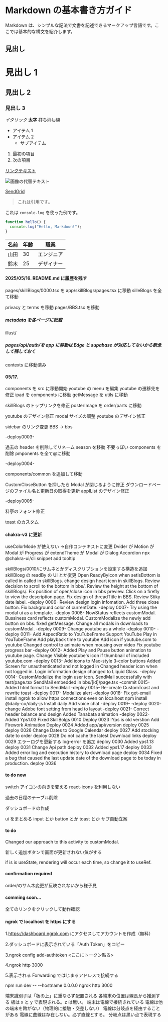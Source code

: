 # Markdown の基本書き方ガイド

Markdown は、シンプルな記法で文書を記述できるマークアップ言語です。ここでは基本的な構文を紹介します。

## 見出し

# 見出し 1

## 見出し 2

### 見出し 3

_イタリック_
**太字**
~~打ち消し線~~

- アイテム 1
- アイテム 2
  - サブアイテム

1. 最初の項目
2. 次の項目

[リンクテキスト](https://google.com)

![画像の代替テキスト](https://google.com)

[SendGrid](https://app.sendgrid.com/email_activity?_gl=1*10mbfns*_gcl_au*MTgyMzcxNTA5Ni4xNzUwMzMwNTY4*_ga*MTIzNTgzODU3Ny4xNzUwMzMwNTY4*_ga_8W5LR442LD*czE3NTAzNTAyMjkkbzMkZzEkdDE3NTAzNTYxMzgkajYwJGwwJGgw&filters=%22%22&isAndOperator=true&page=1)

> これは引用です。

これは `console.log` を使った例です。

```js
function hello() {
  console.log("Hello, Markdown!");
}
```

| 名前 | 年齢 | 職業       |
| ---- | ---- | ---------- |
| 山田 | 30   | エンジニア |
| 鈴木 | 25   | デザイナー |

#### 2025/05/16. README.md に履歴を残す

pages/skillBlogs/0000.tsx を app/skillBlogs/pages.tsx に移動
silleBlogs を全て移動

privacy と terms を移動
pages/BBS.tsx を移動

##### metadata を各ページに記載

illust/

##### pages/api/auth/を app に移動は Edge と supabase が対応してないから断念して残しておく

contexts に移動済み

#### 05/17.

components を src に移動開始
youtube の menu を編集
youtube の遷移先を修正
ipad を components に移動
getMessage を utils に移動

skillBlogs のトップリンクを修正
posterImage を order/parts に移動

youtube のデザイン修正
modal サイズの調整
youtube のデザイン修正

sidebar のリンク変更 BBS -> bbs

-deploy0003-

過去の header を削除してリネーム
season を移動
不要っぽい components を削除
pmponents を全て@に移動

-deploy0004-

components/common を追加して移動

CustomCloseButton を押したら Modal が閉じるように修正
ダウンロードページのファイル名と更新日の取得を更新
applList のデザイン修正

-deploy0005-

料亭のフォント修正

toast のカスタム

#### chakra-v3 に更新

useColorMode が使えない ->自作コンテキストに変更
Dvider が
Motion が
Modal が
Progress が
extendTheme が
Modal が Dialog
Accordion
npx @chakra-ui/cli snippet add tooltip

skillBlogs/0010/にサムネとかディスクリプションを設定する構造を追加
skillBlosg の readBy の UI とか変更
Open ReadyByIcon when setIsBottom is called in called in skillBlogs.
change design heart icon in skillBlogs.
Review decision to scroll to the bottom in bbs/.
Review the height at the bottom of skillBlogs/.
Fix position of open/close icon in bbs preview.
Click on a firefly to view the description page.
Fix design of threadTitle in BBS.
Review Stiky date label.
-deploy 0006-
Review design login infomation.
Add three close button.
Fix background color of currentDate.
-deploy 0007-
Try using the modal ui as a template.
-deploy 0008-
NowStatus reflects customModal.
Bussiness card reflects customModal.
CustomModalize the newly add button on bbs.
fixed getMessage.
Change all modals in downloads to customModal.
-deploy 0009-
Change youtube as a whole
-deploy 0010-
-deploy 0011-
Add AspectRatio to YouTubeFrame
Support YouTube Play in YouTubeFrame
Add playback time to youtube
Add icon if youtube.com to youtube
Changed control to animate when mousing over video
Fix youtube progress bar
-deploy 0012-
Added Play and Pause button animation to youtube page.
Change Visible youtube's icon if thumbnail of included youtube.com
-deploy 0013-
Add icons to Mac-style 3-color buttons
Added Screen for unauthenticated and not logged in
Changed header icon when not logged in.
Login information design changed to Liquid Glass.
-deploy 0014-
CustomModalize the login user icon.
SendMail successfully with test/page.tsx
SendMail embedded in bbs/[id]/page.tsx
-commit 0015-
Added html format to SendMail
-deploy 0015-
Re-create CustomToast and rewrite toast
-deploy 0017-
Modalize alert
-deploy 0018-
Fix get-email
install ngrok to allow https connections even on localhost
npm install @daily-co/daily-js
Install daily Add voice chat
-deploy 0019-
-deploy 0020-
change Adobe font setting from head to layout
-deploy 0021-
Correct header balance and design
Added Tanabata animation
-deploy 0022-
Added Yps1.03
Fixed SkillBolgs 0010
Deploy 0023
!Yps is old verstion
Add Firework Animation
Deploy 0024
Added app/api/version
deploy 0025
deploy 0026
Change Dates to Google Calendar
deploy 0027
Add stocking date to order
deploy 0028
Do not cache the latest Download links
deploy 0029
エラーログを更新する log-error を追加
deploy 0030
Added yps1.13
deploy 0031
Change Api path
deploy 0032
Added yps1.17
deploy 0033
Added error log and execution history to download page
deploy 0034
Fixed a bug that caused the last update date of the download page to be today in production.
deploy 0036

#### to do now

switch アイコンの向きを変える
react-icons を利用しない

過去の日程のテーブル削除

ダッシュボードの作成

ui をまとめる input とか button とか toast とか
サブ自動立案

#### to do

Changed our approach to this activity to customModal.

新しく追加ボタンで画面が更新されない気がする

if is is useState, rendering will occur each time, so change it to useRef.

#### confirmation required

order/のサムネ変更が反映されないから様子見

#### comming soon...

全てのリンクをクリックして動作確認

#### ngrok で localhost を https にする

1.https://dashboard.ngrok.com にアクセスしてアカウントを作成（無料）

2.ダッシュボードに表示されている「Auth Token」をコピー

3.ngrok config add-authtoken <ここにトークン貼る>

4.ngrok http 3000

5.表示される Forwarding ではじまるアドレスで接続する

npm run dev -- --hostname 0.0.0.0
ngrok http 3000

端末識別子は「板の上」に重ならず配置される
各端末の位置は線長から推測する
板は x と y で表現される。z は無い。
端末は電線で接続されている
電線は他の端末を跨がない（物理的に接触・交差しない）
電線は分岐点を経由することがある
電線に曲線は存在しない。必ず直線とする。
分岐点は黒い点で表現する
